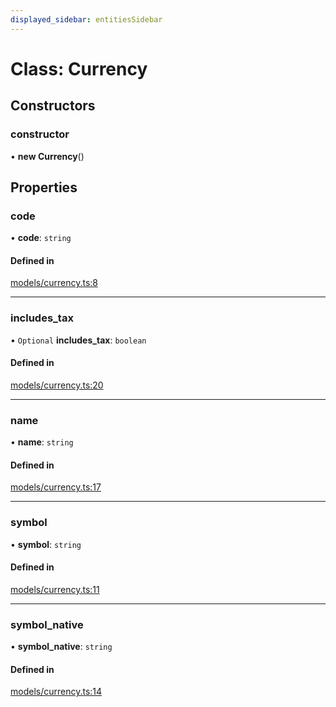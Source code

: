 ```yaml
---
displayed_sidebar: entitiesSidebar
---
```


# Class: Currency

## Constructors

### constructor

• **new Currency**()

## Properties

### code

• **code**: `string`

#### Defined in

[models/currency.ts:8](https://github.com/medusajs/medusa/blob/b38f73726/packages/medusa/src/models/currency.ts#L8)

___

### includes\_tax

• `Optional` **includes\_tax**: `boolean`

#### Defined in

[models/currency.ts:20](https://github.com/medusajs/medusa/blob/b38f73726/packages/medusa/src/models/currency.ts#L20)

___

### name

• **name**: `string`

#### Defined in

[models/currency.ts:17](https://github.com/medusajs/medusa/blob/b38f73726/packages/medusa/src/models/currency.ts#L17)

___

### symbol

• **symbol**: `string`

#### Defined in

[models/currency.ts:11](https://github.com/medusajs/medusa/blob/b38f73726/packages/medusa/src/models/currency.ts#L11)

___

### symbol\_native

• **symbol\_native**: `string`

#### Defined in

[models/currency.ts:14](https://github.com/medusajs/medusa/blob/b38f73726/packages/medusa/src/models/currency.ts#L14)
